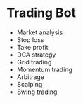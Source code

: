# Trading Bot
- Market analysis
- Stop loss
- Take profit
- DCA strategy
- Grid trading
- Momentum trading
- Arbitrage
- Scalping
- Swing trading